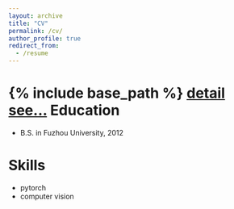 ```yaml
---
layout: archive
title: "CV"
permalink: /cv/
author_profile: true
redirect_from:
  - /resume
---
```


{% include base_path %}
[detail see...](/files/CV.pdf)
Education
======
* B.S. in Fuzhou University, 2012

  
Skills
======
* pytorch
* computer vision
